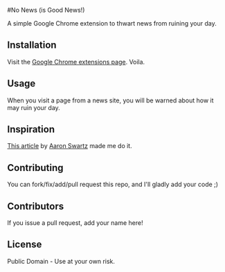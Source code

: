 #No News (is Good News!)

A simple Google Chrome extension to thwart news from ruining your day.

## Installation

Visit the [Google Chrome extensions page](https://chrome.google.com/webstore/category/extensions). Voila.  

## Usage

When you visit a page from a news site, you will be warned about how it may ruin your day.

## Inspiration

[This article](http://www.aaronsw.com/weblog/hatethenews) by [Aaron Swartz](http://en.wikipedia.org/wiki/Aaron_Swartz) made me do it.

## Contributing

You can fork/fix/add/pull request this repo, and I'll gladly add your code ;)

## Contributors

If you issue a pull request, add your name here!

## License

Public Domain - Use at your own risk.